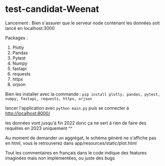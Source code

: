 ﻿# test-candidat-Weenat

Lancement :
Bien s'assurer que le serveur node contenant les données soit lancé en localhost:3000

Packages :
<ol>
    <li>Plotly</li>
    <li>Pandas</li>
    <li>Pytest</li>
    <li>Numpy</li>
    <li>fastapi</li>
    <li>requests</li>
    <li>httpx</li>
    <li>orjson</li>
</ol>


Bien les installer avec la commande :
```pip install plotly, pandas, pytest, numpy, fastapi, requests, httpx, orjson```

lancer l'application avec ```python main.py```
puis se connecter à  [http://localhost:8000/](http://localhost:8000/)


les données vont jusqu'à fin 2022 donc ça ne sert à rien de faire des requêtes en 2023 uniquement ^^

Au moment de demander un aggrégat, le schéma généré ne s'affiche pas en html, vous le retrouverez dans app/resources/static/plot.html

Tout les commentaires en français dans le code indique des features imaginées mais non implémentées, ou juste des bugs
